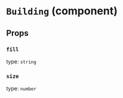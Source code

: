 `Building` (component)
======================



Props
-----

### `fill`

type: `string`


### `size`

type: `number`

